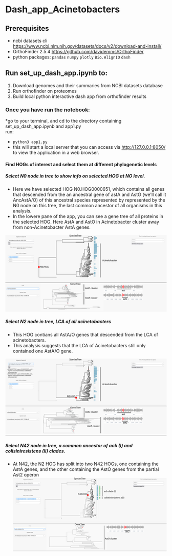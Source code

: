 # Dash_app_Acinetobacters  
## Prerequisites  
* ncbi datasets cli https://www.ncbi.nlm.nih.gov/datasets/docs/v2/download-and-install/  
* OrthoFinder 2.5.4 https://github.com/davidemms/OrthoFinder   
* python packages: `pandas` `numpy` `plotly` `Bio.AlignIO` `dash`

## Run set_up_dash_app.ipynb to:  
1. Download genomes and their summaries from NCBI datasets database   
2. Run orthofinder on proteomes  
3. Build local python interactive dash app from orthofinder results

### Once you have run the notebook:   
*go to your terminal,  and cd to the directory containing set_up_dash_app.ipynb and app1.py  
run:  
* `python3 app1.py`  
* this will start a local server that you can access via http://127.0.0.1:8050/ 
to view the application in a web browser.

#### Find HOGs of interest and select them at different phylogenetic levels
##### Select N0 node in tree to show info on selected HOG at NO level.
* Here we have selected HOG N0.HOG0000651, which contains all genes that descended from
  the an ancestral gene of astA and AstO (we'll call it AncAstA/O) of this ancestral species
   represented by represented by the N0 node on this tree, the last common ancestor of all organisms in this analysis.
* In the lowere pane of the app, you can see a gene tree of all proteins in the selected HOG. Here AstA and AstO in
  Acinetobacter cluster away from non-Acinetobacter AstA genes.
  
![Logo](assets/N0.png)
  
##### Select N2 node in tree, LCA of all acinetobacters 
* This HOG contians all AstA/O genes that descended from the LCA of acinetobacters.
* This analysis suggests that the LCA of Acinetobacters still only contained one AstA/O gene.
  
![Logo](assets/N2.png)

##### Select N42 node in tree, a common ancestor of acb (I) and colisiniresistens (II) clades.
* At N42, the N2 HOG has split into two N42 HOGs, one containing the AstA genes, and the other containing the
  AstO genes from the partial Ast2 operon
![Logo](assets/N42.png)

